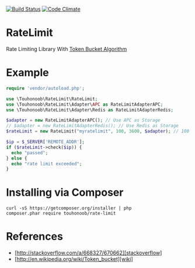 [![Build Status](https://travis-ci.org/touhonoob/RateLimit.svg)](https://travis-ci.org/touhonoob/RateLimit/)
[![Code Climate](https://codeclimate.com/github/touhonoob/RateLimit/badges/gpa.svg)](https://codeclimate.com/github/touhonoob/RateLimit)
# RateLimit
Rate Limiting Library With [Token Bucket Algorithm][wiki]
# Example
````php
require 'vendor/autoload.php';

use \Touhonoob\RateLimit\RateLimit;
use \Touhonoob\RateLimit\Adapter\APC as RateLimitAdapterAPC;
use \Touhonoob\RateLimit\Adapter\Redis as RateLimitAdapterRedis;

$adapter = new RateLimitAdapterAPC(); // Use APC as Storage
// $adapter = new RateLimitAdapterRedis(); // Use Redis as Storage
$rateLimit = new RateLimit("myratelimit", 100, 3600, $adapter); // 100 Requests / Hour

$ip = $_SERVER['REMOTE_ADDR'];
if ($rateLimit->check($ip)) {
  echo "passed";
} else {
  echo "rate limit exceeded";
}
````
# Installing via Composer
````shell
curl -sS https://getcomposer.org/installer | php
composer.phar require touhonoob/rate-limit
````
# References
- [http://stackoverflow.com/a/668327/670662][stackoverflow]
- [http://en.wikipedia.org/wiki/Token_bucket][wiki]

[stackoverflow]: http://stackoverflow.com/a/668327/670662
[wiki]: http://en.wikipedia.org/wiki/Token_bucket
